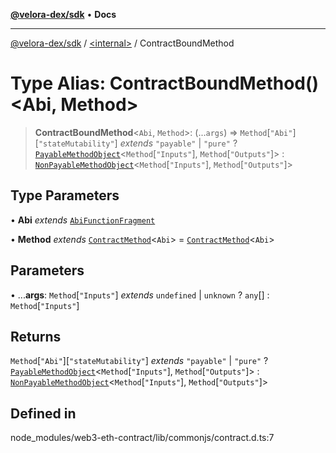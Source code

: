 [**@velora-dex/sdk**](../../README.md) • **Docs**

***

[@velora-dex/sdk](../../globals.md) / [\<internal\>](../README.md) / ContractBoundMethod

# Type Alias: ContractBoundMethod()\<Abi, Method\>

> **ContractBoundMethod**\<`Abi`, `Method`\>: (...`args`) => `Method`\[`"Abi"`\]\[`"stateMutability"`\] *extends* `"payable"` \| `"pure"` ? [`PayableMethodObject`](../interfaces/PayableMethodObject.md)\<`Method`\[`"Inputs"`\], `Method`\[`"Outputs"`\]\> : [`NonPayableMethodObject`](../interfaces/NonPayableMethodObject.md)\<`Method`\[`"Inputs"`\], `Method`\[`"Outputs"`\]\>

## Type Parameters

• **Abi** *extends* [`AbiFunctionFragment`](../namespaces/Users_andriishymkiv_paraswap_paraswap-sdk_node_modules_web3-types_lib_commonjs_index/type-aliases/AbiFunctionFragment.md)

• **Method** *extends* [`ContractMethod`](../namespaces/Users_andriishymkiv_paraswap_paraswap-sdk_node_modules_web3-types_lib_commonjs_index/type-aliases/ContractMethod.md)\<`Abi`\> = [`ContractMethod`](../namespaces/Users_andriishymkiv_paraswap_paraswap-sdk_node_modules_web3-types_lib_commonjs_index/type-aliases/ContractMethod.md)\<`Abi`\>

## Parameters

• ...**args**: `Method`\[`"Inputs"`\] *extends* `undefined` \| `unknown` ? `any`[] : `Method`\[`"Inputs"`\]

## Returns

`Method`\[`"Abi"`\]\[`"stateMutability"`\] *extends* `"payable"` \| `"pure"` ? [`PayableMethodObject`](../interfaces/PayableMethodObject.md)\<`Method`\[`"Inputs"`\], `Method`\[`"Outputs"`\]\> : [`NonPayableMethodObject`](../interfaces/NonPayableMethodObject.md)\<`Method`\[`"Inputs"`\], `Method`\[`"Outputs"`\]\>

## Defined in

node\_modules/web3-eth-contract/lib/commonjs/contract.d.ts:7
